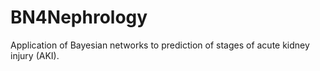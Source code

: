 # BN4Nephrology

Application of Bayesian networks to prediction of stages of acute kidney injury (AKI).
